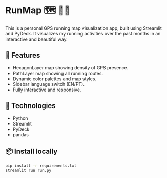 # RunMap 🗺️ 🏃‍♂️

This is a personal GPS running map visualization app, built using Streamlit and PyDeck. It visualizes my running activities over the past months in an interactive and beautiful way.

## 🚀 Features
- HexagonLayer map showing density of GPS presence.
- PathLayer map showing all running routes.
- Dynamic color palettes and map styles.
- Sidebar language switch (EN/PT).
- Fully interactive and responsive.

## 🧠 Technologies
- Python
- Streamlit
- PyDeck
- pandas

## 📦 Install locally
```bash
pip install -r requirements.txt
streamlit run run.py
